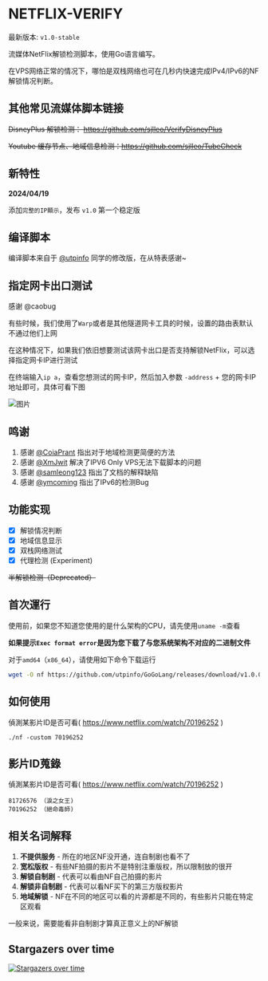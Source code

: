 # NETFLIX-VERIFY

最新版本: `v1.0-stable`

流媒体NetFlix解锁检测脚本，使用Go语言编写。

在VPS网络正常的情况下，哪怕是双栈网络也可在几秒内快速完成IPv4/IPv6的NF解锁情况判断。

## 其他常见流媒体脚本链接
~~DisneyPlus 解锁检测： https://github.com/sjlleo/VerifyDisneyPlus~~

~~Youtube 缓存节点、地域信息检测：https://github.com/sjlleo/TubeCheck~~

## 新特性

**2024/04/19**

添加`完整的IP顯示`，发布 `v1.0` 第一个稳定版

## 编译脚本

编译脚本来自于 [@utpinfo](https://github.com/utpinfo) 同学的修改版，在从特表感谢~

## 指定网卡出口测试

感谢 @caobug

有些时候，我们使用了`Warp`或者是其他隧道网卡工具的时候，设置的路由表默认不通过他们上网

在这种情况下，如果我们依旧想要测试该网卡出口是否支持解锁NetFlix，可以选择指定网卡IP进行测试

在终端输入`ip a`，查看您想测试的网卡IP，然后加入参数 `-address` + 您的网卡IP地址即可，具体可看下图

![图片](https://user-images.githubusercontent.com/13616352/169537511-8a10c9d2-3f4c-438a-b20a-8e5e31464259.png)


## 鸣谢

1. 感谢 [@CoiaPrant](https://github.com/CoiaPrant) 指出对于地域检测更简便的方法
2. 感谢 [@XmJwit](https://github.com/XmJwit) 解决了IPV6 Only VPS无法下载脚本的问题
3. 感谢 [@samleong123](https://github.com/samleong123) 指出了文档的解释缺陷
4. 感谢 [@ymcoming](https://github.com/ymcoming) 指出了IPv6的检测Bug

## 功能实现

- [X] 解锁情况判断
- [X] 地域信息显示
- [X] 双栈网络测试
- [X] 代理检测 (Experiment)

~~半解锁检测（Deprecated）~~

## 首次運行

使用前，如果您不知道您使用的是什么架构的CPU，请先使用`uname -m`查看

**如果提示`Exec format error`是因为您下载了与您系统架构不对应的二进制文件**

对于`amd64`（`x86_64`），请使用如下命令下载运行
```bash
wget -O nf https://github.com/utpinfo/GoGoLang/releases/download/v1.0.0/nf-utp && chmod +x nf && ./nf
```

## 如何使用

偵測某影片ID是否可看( https://www.netflix.com/watch/70196252 )
```
./nf -custom 70196252
```

## 影片ID蒐錄

偵測某影片ID是否可看( https://www.netflix.com/watch/70196252 )
```
81726576 （淚之女王)
70196252 （絕命毒師)
```

## 相关名词解释

1. **不提供服务** - 所在的地区NF没开通，连自制剧也看不了
2. **宽松版权** - 有些NF拍摄的影片不是特别注重版权，所以限制放的很开
3. **解锁自制剧** - 代表可以看由NF自己拍摄的影片
4. **解锁非自制剧** - 代表可以看NF买下的第三方版权影片
5. **地域解锁** - NF在不同的地区可以看的片源都是不同的，有些影片只能在特定区观看

一般来说，需要能看非自制剧才算真正意义上的NF解锁
## Stargazers over time

[![Stargazers over time](https://starchart.cc/sjlleo/netflix-verify.svg)](https://starchart.cc/sjlleo/netflix-verify)

